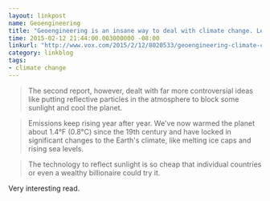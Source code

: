 ```yaml
---
layout: linkpost
name: Geoengineering
title: "Geoengineering is an insane way to deal with climate change. Let's consider it anyway."
time: 2015-02-12 21:44:00.003000000 -08:00
linkurl: "http://www.vox.com/2015/2/12/8020533/geoengineering-climate-change"
category: linkblog
tags:
- climate change
---
```


<blockquote>
The second report, however, dealt with far more controversial ideas like putting reflective particles in the atmosphere to block some sunlight and cool the planet.
</blockquote>

<blockquote>
Emissions keep rising year after year. We've now warmed the planet about 1.4°F (0.8°C) since the 19th century and have locked in significant changes to the Earth's climate, like melting ice caps and rising sea levels.
</blockquote>

<blockquote>
The technology to reflect sunlight is so cheap that individual countries or even a wealthy billionaire could try it. 
</blockquote>

<p>
Very interesting read.
</p>
